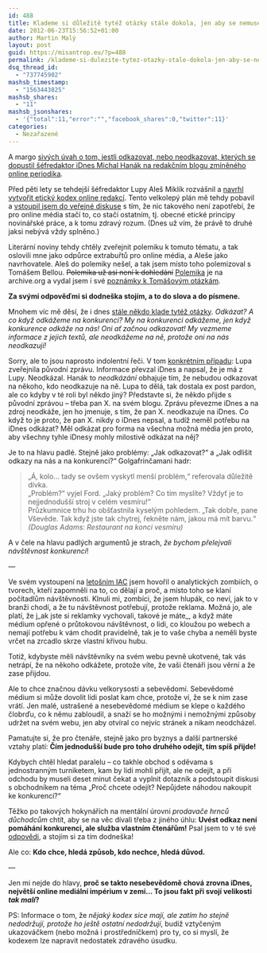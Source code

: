 ```yaml
---
id: 488
title: Klademe si důležitě tytéž otázky stále dokola, jen aby se nemuselo nic dělat!
date: 2012-06-23T15:56:52+01:00
author: Martin Malý
layout: post
guid: https://misantrop.eu/?p=488
permalink: /klademe-si-dulezite-tytez-otazky-stale-dokola-jen-aby-se-nemuselo-nic-delat/
dsq_thread_id:
  - "737745902"
mashsb_timestamp:
  - "1563443825"
mashsb_shares:
  - "11"
mashsb_jsonshares:
  - '{"total":11,"error":"","facebook_shares":0,"twitter":11}'
categories:
  - Nezařazené
---
```

A margo [sivých úvah o tom, jestli odkazovat, nebo neodkazovat, kterých se dopustil šéfredaktor iDnes Michal Hanák na redakčním blogu zmíněného online periodika](https://redakcni.blog.idnes.cz/c/276429/Linkovat-nebo-nelinkovat-zdroj-v-clancich-na-iDNEScz.html).

<!--more-->

Před pěti lety se tehdejší šéfredaktor Lupy Aleš Miklík rozvášnil a [navrhl vytvořit etický kodex online redakcí](https://www.lupa.cz/clanky/dejme-sanci-eticke-internetove-zurnalistice/). Tento velkolepý plán mě tehdy pobavil a [vstoupil jsem do veřejné diskuse](https://misantrop.eu/590071-etika-internetove-zurnalistiky-i.php) s tím, že nic takového není zapotřebí, že pro online média stačí to, co stačí ostatním, tj. obecné etické principy novinářské práce, a k tomu zdravý rozum. (Dnes už vím, že právě to druhé jaksi nebývá vždy splněno.)

Literární noviny tehdy chtěly zveřejnit polemiku k tomuto tématu, a tak oslovili mne jako odpůrce extrabuřtů pro online média, a Aleše jako navrhovatele. Aleš do polemiky nešel, a tak jsem místo toho polemizoval s Tomášem Bellou. <del>Polemika už asi není k dohledání</del> [Polemika](https://web.archive.org/web/20090206010841/https://literarky.cz/?p=clanek&id=4300) je na archive.org a vydal jsem i své [poznámky k Tomášovým otázkám](https://misantrop.eu/590078-etika-internetove-zurnalistiky-ii.php).

**Za svými odpověďmi si dodneška stojím, a to do slova a do písmene.**

Mnohem víc mě děsí, že i dnes [stále někdo klade tytéž otázky](https://redakcni.blog.idnes.cz/c/276429/Linkovat-nebo-nelinkovat-zdroj-v-clancich-na-iDNEScz.html "Furt Hanák z iDnes"). _Odkázat? A co když odkážeme na konkurenci? My na konkurenci odkážeme, jen když konkurence odkáže na nás! Oni ať začnou odkazovat! My vezmeme informace z jejich textů, ale neodkážeme na ně, protože oni na nás neodkazují!_

Sorry, ale to jsou naprosto indolentní řeči. V tom [konkrétním případu](https://redakcni.blog.idnes.cz/c/276429/Linkovat-nebo-nelinkovat-zdroj-v-clancich-na-iDNEScz.html): Lupa zveřejnila původní zprávu. Informace převzal iDnes a napsal, že je má z Lupy. Neodkázal. Hanák to _neodkázání_ obhajuje tím, že nebudou odkazovat na někoho, kdo neodkazuje na ně. Lupa to dělá, tak dostala ex post pardon, ale co kdyby v té roli byl někdo jiný? Představte si, že někdo přijde s původní zprávou &#8211; třeba pan X. na svém blogu. Zprávu převezme iDnes a na zdroj neodkáže, jen ho jmenuje, s tím, že pan X. neodkazuje na iDnes. Co když to je proto, že pan X. nikdy o iDnes nepsal, a tudíž neměl potřebu na iDnes odkázat? Měl odkázat pro forma na všechna možná média jen proto, aby všechny tyhle iDnesy mohly milostivě odkázat na něj?

Je to na hlavu padlé. Stejně jako problémy: &#8222;Jak odkazovat?&#8220; a &#8222;Jak odlišit odkazy na nás a na konkurenci?&#8220; Golgafrinčamani hadr:

> &#8222;Á, kolo&#8230; tady se ovšem vyskytl menší problém,&#8220; referovala důležitě dívka.  
> &#8222;Problém?&#8220; vyjel Ford. &#8222;Jaký problém? Co tím myslíte? Vždyť je to nejjednodušší stroj v celém vesmíru!&#8220;  
> Průzkumnice trhu ho obšťastnila kyselým pohledem. &#8222;Tak dobře, pane Vševěde. Tak když jste tak chytrej, řekněte nám, jakou má mít barvu.&#8220;  
> _(Douglas Adams: Restaurant na konci vesmíru)_

A v čele na hlavu padlých argumentů je strach, _že bychom přelejvali návštěvnost konkurenci_!

&#8212;

Ve svém vystoupení na [letošním IAC](https://iac.spir.cz/2012/o-konferenci/) jsem hovořil o analytických zombiích, o tvorech, kteří zapomněli na to, co dělají a proč, a místo toho se klaní počítadlům návštěvnosti. Klnuli mi, zombíci, že jsem hlupák, co neví, jak to v branži chodí, a že tu návštěvnost potřebují, protože reklama. Možná jo, ale platí, že j_ak jste si reklamky vychovali, takové je máte_, a když máte médium opřené o průtokovou návštěvnost, o lidi, co kloužou po webech a nemají potřebu k vám chodit pravidelně, tak je to vaše chyba a neměli byste vrčet na zrcadlo skrze vlastní křivou hubu.

Totiž, kdybyste měli návštěvníky na svém webu pevně ukotvené, tak vás netrápí, že na někoho odkážete, protože víte, že vaši čtenáři jsou věrní a že zase přijdou.

Ale to chce značnou dávku velkorysosti a sebevědomí. Sebevědomé médium si může dovolit lidi poslat kam chce, protože ví, že se k nim zase vrátí. Jen malé, ustrašené a nesebevědomé médium se klepe o každého člobrďu, co k němu zabloudil, a snaží se ho možnými i nemožnými způsoby udržet na svém webu, jen aby otvíral co nejvíc stránek a nikam neodcházel.

Pamatujte si, že pro čtenáře, stejně jako pro byznys a další partnerské vztahy platí: **Čím jednodušší bude pro toho druhého odejít, tím spíš přijde!**

Kdybych chtěl hledat paralelu &#8211; co takhle obchod s oděvama s jednostranným turniketem, kam by lidi mohli přijít, ale ne odejít, a při odchodu by museli deset minut čekat a vyplnit dotazník a podstoupit diskusi s obchodníkem na téma &#8222;Proč chcete odejít? Nepůjdete náhodou nakoupit ke konkurenci?&#8220;

Těžko po takových hokynářích na mentální úrovni _prodavače hrnců důchodcům_ chtít, aby se na věc dívali třeba z jiného úhlu: **Uvést odkaz není pomáhání konkurenci, ale služba vlastním čtenářům!** Psal jsem to v té své [odpovědi](https://misantrop.eu/590078-etika-internetove-zurnalistiky-ii.php), a stojím si za tím dodneška!

Ale co: **Kdo chce, hledá způsob, kdo nechce, hledá důvod.**

&#8212;

Jen mi nejde do hlavy, **proč se takto nesebevědomě chová zrovna iDnes, největší online mediální impérium v zemi&#8230; To jsou fakt při svojí velikosti _tak malí_?**

PS: Informace o tom, že _nějaký kodex sice mají, ale zatím ho stejně nedodržují, protože ho ještě ostatní nedodržují_, budiž vztyčeným ukazováčkem (nebo možná i prostředníčkem) pro ty, co si myslí, že kodexem lze napravit nedostatek zdravého úsudku.